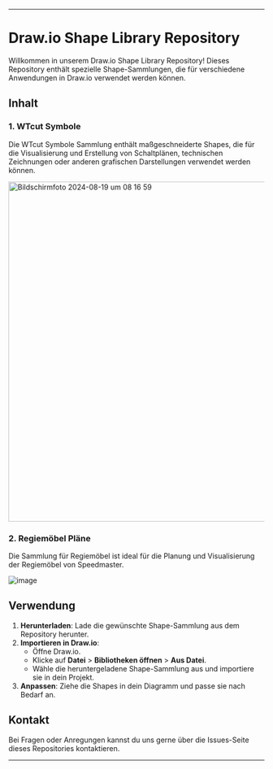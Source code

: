 

---

# Draw.io Shape Library Repository

Willkommen in unserem Draw.io Shape Library Repository! Dieses Repository enthält spezielle Shape-Sammlungen, die für verschiedene Anwendungen in Draw.io verwendet werden können.

## Inhalt

### 1. WTcut Symbole
Die WTcut Symbole Sammlung enthält maßgeschneiderte Shapes, die für die Visualisierung und Erstellung von Schaltplänen, technischen Zeichnungen oder anderen grafischen Darstellungen verwendet werden können.

<img width="669" alt="Bildschirmfoto 2024-08-19 um 08 16 59" src="https://github.com/user-attachments/assets/ed3f2c52-cce7-4f61-bf41-1fb4cca745a2">


### 2. Regiemöbel Pläne
Die Sammlung für Regiemöbel ist ideal für die Planung und Visualisierung der Regiemöbel von Speedmaster.

![image](https://github.com/user-attachments/assets/96ffb94b-dcb1-498e-bd38-42c2d2d9919b)

## Verwendung

1. **Herunterladen**: Lade die gewünschte Shape-Sammlung aus dem Repository herunter.
2. **Importieren in Draw.io**:
    - Öffne Draw.io.
    - Klicke auf **Datei** > **Bibliotheken öffnen** > **Aus Datei**.
    - Wähle die heruntergeladene Shape-Sammlung aus und importiere sie in dein Projekt.
3. **Anpassen**: Ziehe die Shapes in dein Diagramm und passe sie nach Bedarf an.

## Kontakt

Bei Fragen oder Anregungen kannst du uns gerne über die Issues-Seite dieses Repositories kontaktieren.

---
